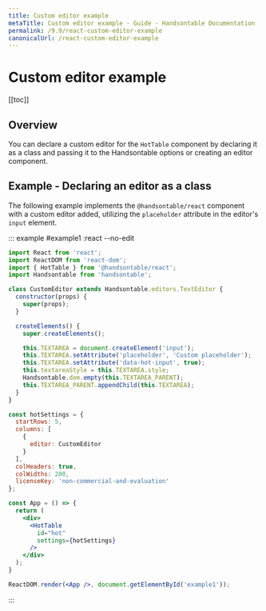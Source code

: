 ```yaml
---
title: Custom editor example
metaTitle: Custom editor example - Guide - Handsontable Documentation
permalink: /9.9/react-custom-editor-example
canonicalUrl: /react-custom-editor-example
---
```


# Custom editor example

[[toc]]

## Overview

You can declare a custom editor for the `HotTable` component by declaring it as a class and passing it to the Handsontable options or creating an editor component.

## Example - Declaring an editor as a class

The following example implements the `@handsontable/react` component with a custom editor added, utilizing the `placeholder` attribute in the editor's `input` element.

::: example #example1 :react  --no-edit
```jsx
import React from 'react';
import ReactDOM from 'react-dom';
import { HotTable } from '@handsontable/react';
import Handsontable from 'handsontable';

class CustomEditor extends Handsontable.editors.TextEditor {
  constructor(props) {
    super(props);
  }

  createElements() {
    super.createElements();

    this.TEXTAREA = document.createElement('input');
    this.TEXTAREA.setAttribute('placeholder', 'Custom placeholder');
    this.TEXTAREA.setAttribute('data-hot-input', true);
    this.textareaStyle = this.TEXTAREA.style;
    Handsontable.dom.empty(this.TEXTAREA_PARENT);
    this.TEXTAREA_PARENT.appendChild(this.TEXTAREA);
  }
}

const hotSettings = {
  startRows: 5,
  columns: [
    {
      editor: CustomEditor
    }
  ],
  colHeaders: true,
  colWidths: 200,
  licenseKey: 'non-commercial-and-evaluation'
};

const App = () => {
  return (
    <div>
      <HotTable
        id="hot"
        settings={hotSettings}
      />
    </div>
  );
}

ReactDOM.render(<App />, document.getElementById('example1'));
```
:::
